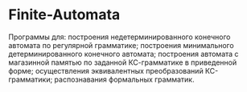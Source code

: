 # Finite-Automata
 Программы для:
 построения недетерминированного конечного автомата по регулярной грамматике; 
 построения минимального детерминированного конечного автомата; 
 построения автомата с магазинной памятью по заданной КС-грамматике в приведенной форме; 
 осуществления эквивалентных преобразований КС-грамматики; 
 распознавания формальных грамматик.
